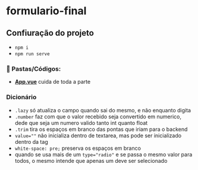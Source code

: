 # formulario-final

## Confiuração do projeto
- `npm i`
- `npm run serve`

### :scroll: Pastas/Códigos:
- **[App.vue](https://github.com/TheJessicaBohn/VueJS/tree/master/formulario-exercicios/src/App.vue)** cuida de toda a parte 

### Dicionário
- `.lazy` só atualiza o campo quando sai do mesmo, e não enquanto digita
- `.number` faz com que o valor recebido seja convertido em numerico, dede que seja um numero valido tanto int quanto float
- `.trim` tira os espaços em branco das pontas que iriam para o backend
- `value=""` não inicializa dentro de textarea, mas pode ser inicializado dentro da tag
- `white-space: pre;` preserva os espaços em branco
- quando se usa mais de um `type="radio"` e se passa o mesmo valor para todos, o mesmo intende que apenas um deve ser selecionado

###


